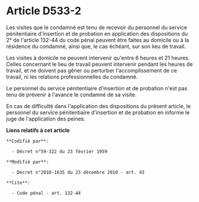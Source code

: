 # Article D533-2

Les visites que le condamné est tenu de recevoir du personnel du service pénitentiaire d'insertion et de probation en
application des dispositions du 2° de l'article 132-44 du code pénal peuvent être faites au domicile ou à la résidence du
condamné, ainsi que, le cas échéant, sur son lieu de travail. 

Les visites à domicile ne peuvent intervenir qu'entre 6 heures et 21 heures. Celles concernant le lieu de travail peuvent
intervenir pendant les heures de travail, et ne doivent pas gêner ou perturber l'accomplissement de ce travail, ni les
relations professionnelles du condamné. 

Le personnel du service pénitentiaire d'insertion et de probation n'est pas tenu de prévenir à l'avance le condamné de sa
visite. 

En cas de difficulté dans l'application des dispositions du présent article, le personnel du service pénitentiaire
d'insertion et de probation en informe le juge de l'application des peines.

**Liens relatifs à cet article**

	**Codifié par**:

	  - Décret n°59-322 du 23 février 1959

	**Modifié par**:

	  - Décret n°2010-1635 du 23 décembre 2010 - art. 43

	**Cite**:

	  - Code pénal - art. 132-44
